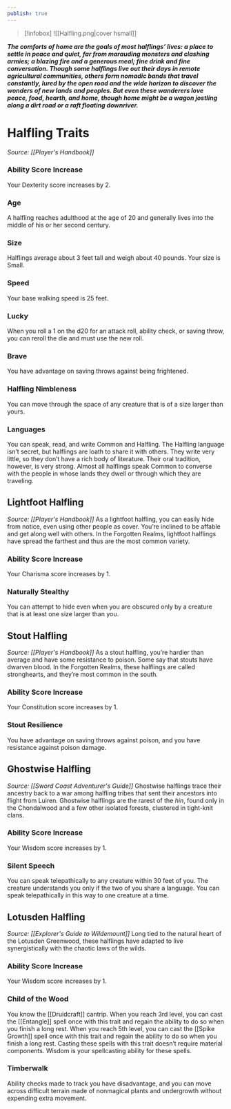 ```yaml
---
publish: true
---
```

> [!infobox]
> ![[Halfling.png|cover hsmall]]

***The comforts of home are the goals of most halflings’ lives: a place to settle in peace and quiet, far from marauding monsters and clashing armies; a blazing fire and a generous meal; fine drink and fine conversation. Though some halflings live out their days in remote agricultural communities, others form nomadic bands that travel constantly, lured by the open road and the wide horizon to discover the wonders of new lands and peoples. But even these wanderers love peace, food, hearth, and home, though home might be a wagon jostling along a dirt road or a raft floating downriver.***
# Halfling Traits
*Source: [[Player's Handbook]]*
### Ability Score Increase
Your Dexterity score increases by 2.
### Age
A halfling reaches adulthood at the age of 20 and generally lives into the middle of his or her second century.
### Size
Halflings average about 3 feet tall and weigh about 40 pounds. Your size is Small.
### Speed
Your base walking speed is 25 feet.
### Lucky
When you roll a 1 on the d20 for an attack roll, ability check, or saving throw, you can reroll the die and must use the new roll.
### Brave
You have advantage on saving throws against being frightened.
### Halfling Nimbleness
You can move through the space of any creature that is of a size larger than yours.
### Languages
You can speak, read, and write Common and Halfling. The Halfling language isn’t secret, but halflings are loath to share it with others. They write very little, so they don’t have a rich body of literature. Their oral tradition, however, is very strong. Almost all halflings speak Common to converse with the people in whose lands they dwell or through which they are traveling.
## Lightfoot Halfling
*Source: [[Player's Handbook]]*
As a lightfoot halfling, you can easily hide from notice, even using other people as cover. You’re inclined to be affable and get along well with others. In the Forgotten Realms, lightfoot halflings have spread the farthest and thus are the most common variety.
### Ability Score Increase
Your Charisma score increases by 1.
### Naturally Stealthy
You can attempt to hide even when you are obscured only by a creature that is at least one size larger than you.
## Stout Halfling
*Source: [[Player's Handbook]]*
As a stout halfling, you’re hardier than average and have some resistance to poison. Some say that stouts have dwarven blood. In the Forgotten Realms, these halflings are called stronghearts, and they’re most common in the south.
### Ability Score Increase
Your Constitution score increases by 1.
### Stout Resilience
You have advantage on saving throws against poison, and you have resistance against poison damage.
## Ghostwise Halfling
*Source: [[Sword Coast Adventurer's Guide]]*
Ghostwise halflings trace their ancestry back to a war among halfling tribes that sent their ancestors into flight from Luiren. Ghostwise halflings are the rarest of the _hin_, found only in the Chondalwood and a few other isolated forests, clustered in tight-knit clans.
### Ability Score Increase
Your Wisdom score increases by 1.
### Silent Speech
You can speak telepathically to any creature within 30 feet of you. The creature understands you only if the two of you share a language. You can speak telepathically in this way to one creature at a time.
## Lotusden Halfling
*Source: [[Explorer's Guide to Wildemount]]*
Long tied to the natural heart of the Lotusden Greenwood, these halflings have adapted to live synergistically with the chaotic laws of the wilds.
### Ability Score Increase
Your Wisdom score increases by 1.
### Child of the Wood
You know the [[Druidcraft]] cantrip. When you reach 3rd level, you can cast the [[Entangle]] spell once with this trait and regain the ability to do so when you finish a long rest. When you reach 5th level, you can cast the [[Spike Growth]] spell once with this trait and regain the ability to do so when you finish a long rest. Casting these spells with this trait doesn’t require material components. Wisdom is your spellcasting ability for these spells.
### Timberwalk
Ability checks made to track you have disadvantage, and you can move across difficult terrain made of nonmagical plants and undergrowth without expending extra movement.